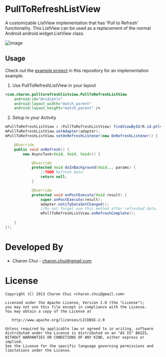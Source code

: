 PullToRefreshListView
===

A customizable ListView implementation that has 'Pull to Refresh' functionality. This ListView can be used as a replacement of the normal Android android.widget.ListView class.

![image](https://raw.githubusercontent.com/CharonChui/AndroidNote/master/Pic/pullrefresh.gif)    

Usage
---

Check out the [example project](https://github.com/CharonChui/PullToRefreshListView) 
in this repository for an implementation example. 

1. Use PullToRefreshListView in your layout
```xml
<com.charon.pulltorefreshlistview.PullToRefreshListView
	android:id="@+id/ptlv"
	android:layout_width="match_parent"
	android:layout_height="match_parent" />
```

2. Setup in your Activity
```java
mPullToRefreshListView = (PullToRefreshListView) findViewById(R.id.ptlv);
mPullToRefreshListView.setAdapter(adapter);
mPullToRefreshListView.setOnRefreshListener(new OnRefreshListener() {

	@Override
	public void onRefresh() {
		new AsyncTask<Void, Void, Void>() {

			@Override
			protected Void doInBackground(Void... params) {
				//TODO Refresh data.
				return null;
			}

			@Override
			protected void onPostExecute(Void result) {
				super.onPostExecute(result);
				adapter.notifyDataSetChanged();
				//Do not forget use this method after refreshed data.
				mPullToRefreshListView.onRefreshComplete();
			
	}
});
```

Developed By
===

 * Charon Chui - <charon.chui@gmail.com>


License
===

    Copyright (C) 2013 Charon Chui <charon.chui@gmail.com>

    Licensed under the Apache License, Version 2.0 (the "License");
    you may not use this file except in compliance with the License.
    You may obtain a copy of the License at

       http://www.apache.org/licenses/LICENSE-2.0

    Unless required by applicable law or agreed to in writing, software
    distributed under the License is distributed on an "AS IS" BASIS,
    WITHOUT WARRANTIES OR CONDITIONS OF ANY KIND, either express or implied.
    See the License for the specific language governing permissions and
    limitations under the License.
```